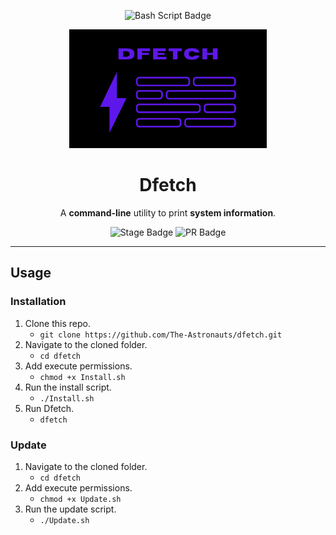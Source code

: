 <div align=center>

![Bash Script Badge](https://img.shields.io/badge/Shell_Script-121011?style=for-the-badge&logo=gnu-bash&logoColor=white)

<img src="./Assets/Dfetch.png" height=190 />

# Dfetch
A **command-line** utility to print **system information**.

![Stage Badge](https://img.shields.io/badge/Stage-Alpha-blueviolet?style=flat-square)
![PR Badge](https://img.shields.io/badge/PRs-Welcome-blueviolet?style=flat-square)    
    
<hr>

</div>

## Usage
### Installation
1. Clone this repo.
    - `git clone https://github.com/The-Astronauts/dfetch.git`
2. Navigate to the cloned folder.
    - `cd dfetch`
3. Add execute permissions.
    - `chmod +x Install.sh`
4. Run the install script.
    - `./Install.sh`
5. Run Dfetch.
    - `dfetch`

### Update
1. Navigate to the cloned folder.
    - `cd dfetch`
2. Add execute permissions.
    - `chmod +x Update.sh`
3. Run the update script.
    - `./Update.sh`
